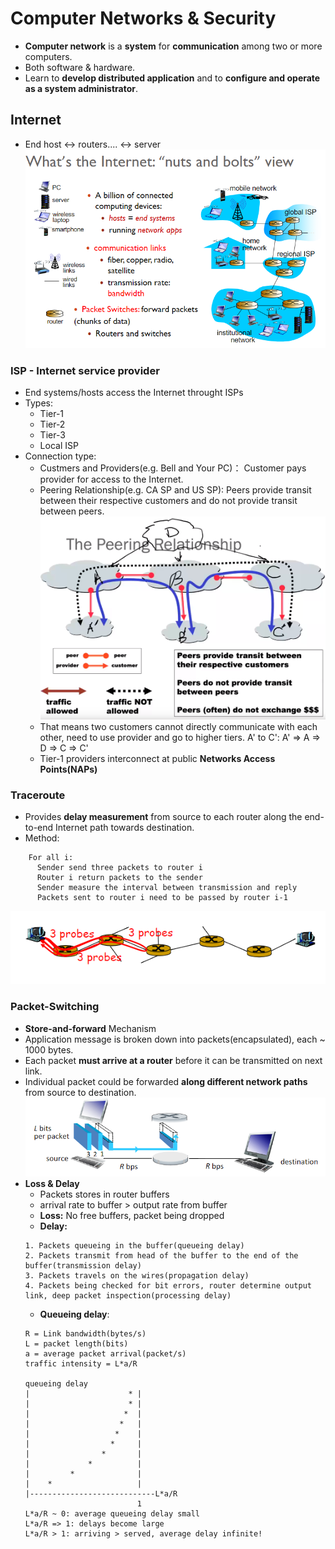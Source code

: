 # Computer Networks & Security
- **Computer network** is a **system** for **communication** among two or more computers.
- Both software & hardware.
- Learn to **develop distributed application** and to **configure and operate as a system administrator**.

## Internet
- End host <-> routers.... <-> server
<img src="nuts.png"></img>

### ISP - Internet service provider
- End systems/hosts access the Internet throught ISPs
- Types:
  - Tier-1
  - Tier-2
  - Tier-3
  - Local ISP
- Connection type:
  - Custmers and Providers(e.g. Bell and Your PC)： Customer pays provider for access to the Internet.
  - Peering Relationship(e.g. CA SP and US SP): Peers provide transit between their respective customers and do not provide transit between peers. 
<img src="connection.png"></img>
  - That means two customers cannot directly communicate with each other, need to use provider and go to higher tiers.
A' to C': A' => A => D => C => C'
  - Tier-1 providers interconnect at public **Networks Access Points(NAPs)**

### Traceroute
- Provides **delay measurement** from source to each router along the end-to-end Internet path towards destination.
- Method:
``` 
    For all i:
      Sender send three packets to router i
      Router i return packets to the sender
      Sender measure the interval between transmission and reply
      Packets sent to router i need to be passed by router i-1
 ```
<img src="traceroute.png"></img>

### Packet-Switching
- **Store-and-forward** Mechanism
- Application message is broken down into packets(encapsulated), each ~ 1000 bytes.
- Each packet **must arrive at a router** before it can be transmitted on next link.
- Individual packet could be forwarded **along different network paths** from source to destination.
<img src="packets.png"></img>
- **Loss & Delay**
  - Packets stores in router buffers
  - arrival rate to buffer > output rate from buffer
  - **Loss:** No free buffers, packet being dropped
  - **Delay:** 
  ```
  1. Packets queueing in the buffer(queueing delay)
  2. Packets transmit from head of the buffer to the end of the buffer(transmission delay)
  3. Packets travels on the wires(propagation delay)
  4. Packets being checked for bit errors, router determine output link, deep packet inspection(processing delay)
  ```
  - **Queueing delay**: 
  ```
  R = Link bandwidth(bytes/s)
  L = packet length(bits)
  a = average packet arrival(packet/s)
  traffic intensity = L*a/R

  queueing delay
  |                      * |
  |                      * |
  |                     *  |
  |                    *   |
  |                   *    | 
  |                  *     | 
  |                *       | 
  |             *          | 
  |         *              | 
  |    *                   | 
  |----------------------------L*a/R
                           1
  L*a/R ~ 0: average queueing delay small
  L*a/R => 1: delays become large
  L*a/R > 1: arriving > served, average delay infinite!
  ```

